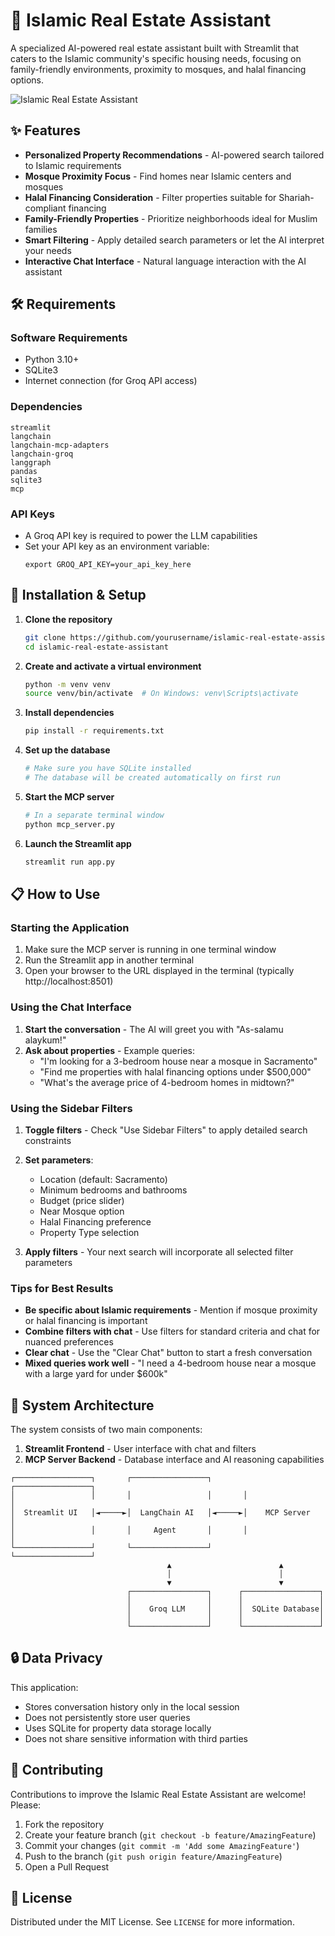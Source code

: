 # 🕌 Islamic Real Estate Assistant

A specialized AI-powered real estate assistant built with Streamlit that caters to the Islamic community's specific housing needs, focusing on family-friendly environments, proximity to mosques, and halal financing options.

![Islamic Real Estate Assistant](https://placehold.co/600x400/e6f7ff/0066cc?text=Islamic+Real+Estate+Assistant&font=OpenSans)

## ✨ Features

- **Personalized Property Recommendations** - AI-powered search tailored to Islamic requirements
- **Mosque Proximity Focus** - Find homes near Islamic centers and mosques
- **Halal Financing Consideration** - Filter properties suitable for Shariah-compliant financing
- **Family-Friendly Properties** - Prioritize neighborhoods ideal for Muslim families
- **Smart Filtering** - Apply detailed search parameters or let the AI interpret your needs
- **Interactive Chat Interface** - Natural language interaction with the AI assistant

## 🛠️ Requirements

### Software Requirements
- Python 3.10+
- SQLite3
- Internet connection (for Groq API access)

### Dependencies
```
streamlit
langchain
langchain-mcp-adapters
langchain-groq
langgraph
pandas
sqlite3
mcp
```

### API Keys
- A Groq API key is required to power the LLM capabilities
- Set your API key as an environment variable:
  ```
  export GROQ_API_KEY=your_api_key_here
  ```

## 🚀 Installation & Setup

1. **Clone the repository**
   ```bash
   git clone https://github.com/yourusername/islamic-real-estate-assistant.git
   cd islamic-real-estate-assistant
   ```

2. **Create and activate a virtual environment**
   ```bash
   python -m venv venv
   source venv/bin/activate  # On Windows: venv\Scripts\activate
   ```

3. **Install dependencies**
   ```bash
   pip install -r requirements.txt
   ```

4. **Set up the database**
   ```bash
   # Make sure you have SQLite installed
   # The database will be created automatically on first run
   ```

5. **Start the MCP server**
   ```bash
   # In a separate terminal window
   python mcp_server.py
   ```

6. **Launch the Streamlit app**
   ```bash
   streamlit run app.py
   ```

## 📋 How to Use

### Starting the Application
1. Make sure the MCP server is running in one terminal window
2. Run the Streamlit app in another terminal
3. Open your browser to the URL displayed in the terminal (typically http://localhost:8501)

### Using the Chat Interface
1. **Start the conversation** - The AI will greet you with "As-salamu alaykum!"
2. **Ask about properties** - Example queries:
   - "I'm looking for a 3-bedroom house near a mosque in Sacramento"
   - "Find me properties with halal financing options under $500,000"
   - "What's the average price of 4-bedroom homes in midtown?"

### Using the Sidebar Filters
1. **Toggle filters** - Check "Use Sidebar Filters" to apply detailed search constraints
2. **Set parameters**:
   - Location (default: Sacramento)
   - Minimum bedrooms and bathrooms
   - Budget (price slider)
   - Near Mosque option
   - Halal Financing preference
   - Property Type selection

3. **Apply filters** - Your next search will incorporate all selected filter parameters

### Tips for Best Results
- **Be specific about Islamic requirements** - Mention if mosque proximity or halal financing is important
- **Combine filters with chat** - Use filters for standard criteria and chat for nuanced preferences
- **Clear chat** - Use the "Clear Chat" button to start a fresh conversation
- **Mixed queries work well** - "I need a 4-bedroom house near a mosque with a large yard for under $600k"

## 🔧 System Architecture

The system consists of two main components:
1. **Streamlit Frontend** - User interface with chat and filters
2. **MCP Server Backend** - Database interface and AI reasoning capabilities

```
┌─────────────────┐       ┌─────────────────┐       ┌─────────────────┐
│                 │       │                 │       │                 │
│  Streamlit UI   │◄─────►│  LangChain AI   │◄─────►│    MCP Server   │
│                 │       │     Agent       │       │                 │
└─────────────────┘       └─────────────────┘       └─────────────────┘
                                   ▲                        ▲
                                   │                        │
                                   ▼                        ▼
                          ┌─────────────────┐      ┌─────────────────┐
                          │                 │      │                 │
                          │    Groq LLM     │      │  SQLite Database│
                          │                 │      │                 │
                          └─────────────────┘      └─────────────────┘
```

## 🔒 Data Privacy

This application:
- Stores conversation history only in the local session
- Does not persistently store user queries
- Uses SQLite for property data storage locally
- Does not share sensitive information with third parties

## 🤝 Contributing

Contributions to improve the Islamic Real Estate Assistant are welcome! Please:
1. Fork the repository
2. Create your feature branch (`git checkout -b feature/AmazingFeature`)
3. Commit your changes (`git commit -m 'Add some AmazingFeature'`)
4. Push to the branch (`git push origin feature/AmazingFeature`)
5. Open a Pull Request

## 📄 License

Distributed under the MIT License. See `LICENSE` for more information.

